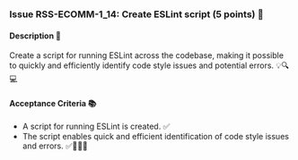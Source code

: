 ### Issue RSS-ECOMM-1_14: Create ESLint script (5 points) 🎯

#### Description 📝

Create a script for running ESLint across the codebase, making it possible to quickly and efficiently identify code style issues and potential errors. 💡🔍💻

#### Acceptance Criteria 📚

- A script for running ESLint is created. ✅
- The script enables quick and efficient identification of code style issues and errors. ✅👨‍💻🚀
